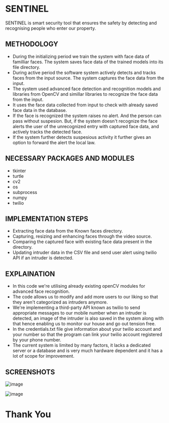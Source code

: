 # SENTINEL
SENTINEL is smart security tool that ensures the safety by detecting and recognising people who enter our property.

## METHODOLOGY
- During the initializing period we train the system with face data of familliar faces. The system saves face data of the trained models into its file directory.
- During active period the software system actively detects and tracks faces from the input source. The system captures the face data from the input.
- The system used advanced face detection and recognition models and libraries from OpenCV and simillar libraries to recognize the face data from the input.
- It uses the face data collected from input to check with already saved face data in the database.
- If the face is recognized the system raises no alert. And the person can pass without suspesion. But, if the system doesn't recognize the face alerts the user of the unrecognized entry with captured face data, and actively tracks the detected face.
- If the system further detects suspesious activity it further gives an option to forward the alert the local law.

## NECESSARY PACKAGES AND MODULES

- tkinter
- turtle
- cv2
- os
- subprocess
- numpy
- twilio

## IMPLEMENTATION STEPS

- Extracting face data from the Known faces directory.
- Capturing, resizing and enhancing faces through the video source.
- Comparing the captured face with existing face data present in the directory.
- Updating intruder data in the CSV file and send user alert using twilio API if an intruder is detected.

## EXPLAINATION

- In this code we're utilising already existing openCV modules for advanced face recognition.
- The code allows us to modify and add more users to our liking so that they aren't categorized as intruders anymore.
- We're implementing a third-party API known as twilio to send appropriate messages to our mobile number when an intruder is detected, an image of the intruder is also saved in the system along with that hence enabling us to monitor our house and go out tension free.
- In the credentials.txt file give information about your twilio account and your number so that the program can link your twilio account registered by your phone number.
- The current system is limited by many factors, it lacks a dedicated server or a database and is very much hardware dependent and it has a lot of scope for improvement.

## SCREENSHOTS

![image](https://github.com/TH4Mpuran/SENTINEL/assets/93757313/4dd84629-a683-44d4-bbf6-22e2e2c0887d)


![image](https://github.com/TH4Mpuran/SENTINEL/assets/93757313/7dc0ad1e-eed0-42a5-94fd-9c01e322b8b3)

# Thank You

  







